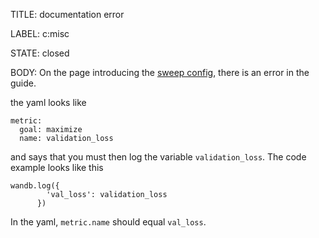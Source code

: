 TITLE:
documentation error

LABEL:
c:misc

STATE:
closed

BODY:
On the page introducing the [sweep config](https://docs.wandb.ai/guides/sweeps/define-sweep-configuration), there is an error in the guide.

the yaml looks like
```
metric:
  goal: maximize
  name: validation_loss
```

and says that you must then log the variable `validation_loss`. The code example looks like this

```
wandb.log({
        'val_loss': validation_loss
      })
```

In the yaml, `metric.name` should equal `val_loss`. 

